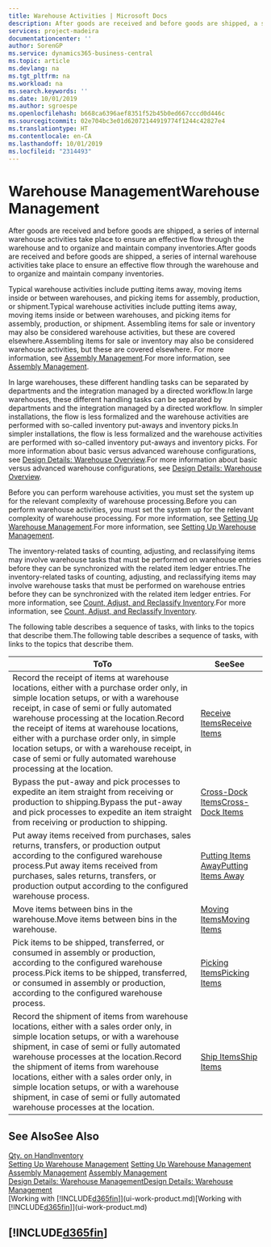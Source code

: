 ```yaml
---
title: Warehouse Activities | Microsoft Docs
description: After goods are received and before goods are shipped, a series of internal warehouse activities take place to ensure an effective flow through the warehouse and to organize and maintain company inventories.
services: project-madeira
documentationcenter: ''
author: SorenGP
ms.service: dynamics365-business-central
ms.topic: article
ms.devlang: na
ms.tgt_pltfrm: na
ms.workload: na
ms.search.keywords: ''
ms.date: 10/01/2019
ms.author: sgroespe
ms.openlocfilehash: b668ca6396aef8351f52b45b0ed667cccd0d446c
ms.sourcegitcommit: 02e704bc3e01d62072144919774f1244c42827e4
ms.translationtype: HT
ms.contentlocale: en-CA
ms.lasthandoff: 10/01/2019
ms.locfileid: "2314493"
---
```

# <a name="warehouse-management"></a><span data-ttu-id="f9d02-103">Warehouse Management</span><span class="sxs-lookup"><span data-stu-id="f9d02-103">Warehouse Management</span></span>
<span data-ttu-id="f9d02-104">After goods are received and before goods are shipped, a series of internal warehouse activities take place to ensure an effective flow through the warehouse and to organize and maintain company inventories.</span><span class="sxs-lookup"><span data-stu-id="f9d02-104">After goods are received and before goods are shipped, a series of internal warehouse activities take place to ensure an effective flow through the warehouse and to organize and maintain company inventories.</span></span>

<span data-ttu-id="f9d02-105">Typical warehouse activities include putting items away, moving items inside or between warehouses, and picking items for assembly, production, or shipment.</span><span class="sxs-lookup"><span data-stu-id="f9d02-105">Typical warehouse activities include putting items away, moving items inside or between warehouses, and picking items for assembly, production, or shipment.</span></span> <span data-ttu-id="f9d02-106">Assembling items for sale or inventory may also be considered warehouse activities, but these are covered elsewhere.</span><span class="sxs-lookup"><span data-stu-id="f9d02-106">Assembling items for sale or inventory may also be considered warehouse activities, but these are covered elsewhere.</span></span> <span data-ttu-id="f9d02-107">For more information, see [Assembly Management](assembly-assemble-items.md).</span><span class="sxs-lookup"><span data-stu-id="f9d02-107">For more information, see [Assembly Management](assembly-assemble-items.md).</span></span>  

<span data-ttu-id="f9d02-108">In large warehouses, these different handling tasks can be separated by departments and the integration managed by a directed workflow.</span><span class="sxs-lookup"><span data-stu-id="f9d02-108">In large warehouses, these different handling tasks can be separated by departments and the integration managed by a directed workflow.</span></span> <span data-ttu-id="f9d02-109">In simpler installations, the flow is less formalized and the warehouse activities are performed with so-called inventory put-aways and inventory picks.</span><span class="sxs-lookup"><span data-stu-id="f9d02-109">In simpler installations, the flow is less formalized and the warehouse activities are performed with so-called inventory put-aways and inventory picks.</span></span> <span data-ttu-id="f9d02-110">For more information about basic versus advanced warehouse configurations, see [Design Details: Warehouse Overview](design-details-warehouse-overview.md).</span><span class="sxs-lookup"><span data-stu-id="f9d02-110">For more information about basic versus advanced warehouse configurations, see [Design Details: Warehouse Overview](design-details-warehouse-overview.md).</span></span>

<span data-ttu-id="f9d02-111">Before you can perform warehouse activities, you must set the system up for the relevant complexity of warehouse processing.</span><span class="sxs-lookup"><span data-stu-id="f9d02-111">Before you can perform warehouse activities, you must set the system up for the relevant complexity of warehouse processing.</span></span> <span data-ttu-id="f9d02-112">For more information, see [Setting Up Warehouse Management](warehouse-setup-warehouse.md).</span><span class="sxs-lookup"><span data-stu-id="f9d02-112">For more information, see [Setting Up Warehouse Management](warehouse-setup-warehouse.md).</span></span>

<span data-ttu-id="f9d02-113">The inventory-related tasks of counting, adjusting, and reclassifying items may involve warehouse tasks that must be performed on warehouse entries before they can be synchronized with the related item ledger entries.</span><span class="sxs-lookup"><span data-stu-id="f9d02-113">The inventory-related tasks of counting, adjusting, and reclassifying items may involve warehouse tasks that must be performed on warehouse entries before they can be synchronized with the related item ledger entries.</span></span> <span data-ttu-id="f9d02-114">For more information, see [Count, Adjust, and Reclassify Inventory](inventory-how-count-adjust-reclassify.md).</span><span class="sxs-lookup"><span data-stu-id="f9d02-114">For more information, see [Count, Adjust, and Reclassify Inventory](inventory-how-count-adjust-reclassify.md).</span></span>

 <span data-ttu-id="f9d02-115">The following table describes a sequence of tasks, with links to the topics that describe them.</span><span class="sxs-lookup"><span data-stu-id="f9d02-115">The following table describes a sequence of tasks, with links to the topics that describe them.</span></span>   

|<span data-ttu-id="f9d02-116">**To**</span><span class="sxs-lookup"><span data-stu-id="f9d02-116">**To**</span></span>|<span data-ttu-id="f9d02-117">**See**</span><span class="sxs-lookup"><span data-stu-id="f9d02-117">**See**</span></span>|  
|------------|-------------|  
|<span data-ttu-id="f9d02-118">Record the receipt of items at warehouse locations, either with a purchase order only, in simple location setups, or with a warehouse receipt, in case of semi or fully automated warehouse processing at the location.</span><span class="sxs-lookup"><span data-stu-id="f9d02-118">Record the receipt of items at warehouse locations, either with a purchase order only, in simple location setups, or with a warehouse receipt, in case of semi or fully automated warehouse processing at the location.</span></span>|[<span data-ttu-id="f9d02-119">Receive Items</span><span class="sxs-lookup"><span data-stu-id="f9d02-119">Receive Items</span></span>](warehouse-how-receive-items.md)|
|<span data-ttu-id="f9d02-120">Bypass the put-away and pick processes to expedite an item straight from receiving or production to shipping.</span><span class="sxs-lookup"><span data-stu-id="f9d02-120">Bypass the put-away and pick processes to expedite an item straight from receiving or production to shipping.</span></span>|[<span data-ttu-id="f9d02-121">Cross-Dock Items</span><span class="sxs-lookup"><span data-stu-id="f9d02-121">Cross-Dock Items</span></span>](warehouse-how-to-cross-dock-items.md)|    
|<span data-ttu-id="f9d02-122">Put away items received from purchases, sales returns, transfers, or production output according to the configured warehouse process.</span><span class="sxs-lookup"><span data-stu-id="f9d02-122">Put away items received from purchases, sales returns, transfers, or production output according to the configured warehouse process.</span></span>|[<span data-ttu-id="f9d02-123">Putting Items Away</span><span class="sxs-lookup"><span data-stu-id="f9d02-123">Putting Items Away</span></span>](warehouse-put-away-items.md)|
|<span data-ttu-id="f9d02-124">Move items between bins in the warehouse.</span><span class="sxs-lookup"><span data-stu-id="f9d02-124">Move items between bins in the warehouse.</span></span>|[<span data-ttu-id="f9d02-125">Moving Items</span><span class="sxs-lookup"><span data-stu-id="f9d02-125">Moving Items</span></span>](warehouse-move-items.md)|
|<span data-ttu-id="f9d02-126">Pick items to be shipped, transferred, or consumed in assembly or production, according to the configured warehouse process.</span><span class="sxs-lookup"><span data-stu-id="f9d02-126">Pick items to be shipped, transferred, or consumed in assembly or production, according to the configured warehouse process.</span></span>|[<span data-ttu-id="f9d02-127">Picking Items</span><span class="sxs-lookup"><span data-stu-id="f9d02-127">Picking Items</span></span>](warehouse-pick-items.md)|
|<span data-ttu-id="f9d02-128">Record the shipment of items from warehouse locations, either with a sales order only, in simple location setups, or with a warehouse shipment, in case of semi or fully automated warehouse processes at the location.</span><span class="sxs-lookup"><span data-stu-id="f9d02-128">Record the shipment of items from warehouse locations, either with a sales order only, in simple location setups, or with a warehouse shipment, in case of semi or fully automated warehouse processes at the location.</span></span>|[<span data-ttu-id="f9d02-129">Ship Items</span><span class="sxs-lookup"><span data-stu-id="f9d02-129">Ship Items</span></span>](warehouse-how-ship-items.md)|  

## <a name="see-also"></a><span data-ttu-id="f9d02-130">See Also</span><span class="sxs-lookup"><span data-stu-id="f9d02-130">See Also</span></span>  
[<span data-ttu-id="f9d02-131">Qty. on Hand</span><span class="sxs-lookup"><span data-stu-id="f9d02-131">Inventory</span></span>](inventory-manage-inventory.md)  
<span data-ttu-id="f9d02-132">[Setting Up Warehouse Management](warehouse-setup-warehouse.md)   </span><span class="sxs-lookup"><span data-stu-id="f9d02-132">[Setting Up Warehouse Management](warehouse-setup-warehouse.md)   </span></span>  
<span data-ttu-id="f9d02-133">[Assembly Management](assembly-assemble-items.md)  </span><span class="sxs-lookup"><span data-stu-id="f9d02-133">[Assembly Management](assembly-assemble-items.md)  </span></span>  
[<span data-ttu-id="f9d02-134">Design Details: Warehouse Management</span><span class="sxs-lookup"><span data-stu-id="f9d02-134">Design Details: Warehouse Management</span></span>](design-details-warehouse-management.md)  
<span data-ttu-id="f9d02-135">[Working with [!INCLUDE[d365fin](includes/d365fin_md.md)]](ui-work-product.md)</span><span class="sxs-lookup"><span data-stu-id="f9d02-135">[Working with [!INCLUDE[d365fin](includes/d365fin_md.md)]](ui-work-product.md)</span></span>  

## [!INCLUDE[d365fin](includes/free_trial_md.md)]  
